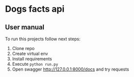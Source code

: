 # Dogs facts api
## User manual
To run this projects follow next steps:
1. Clone repo
2. Create virtual env
3. Install requirements
4. Execute `python run.py`
5. Open swagger http://127.0.0.1:8000/docs and try requests